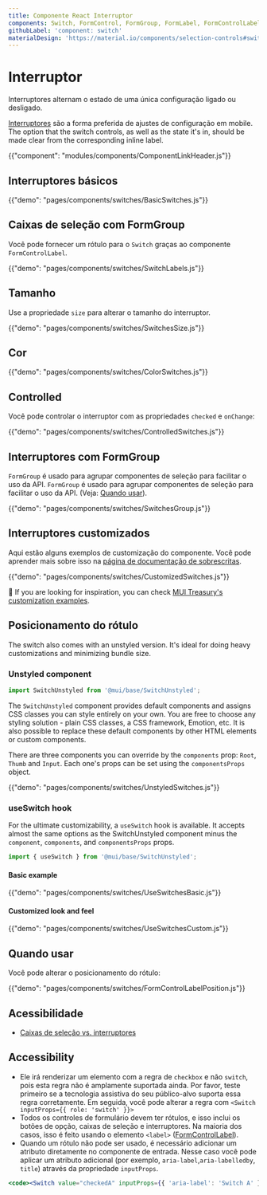 ```yaml
---
title: Componente React Interruptor
components: Switch, FormControl, FormGroup, FormLabel, FormControlLabel
githubLabel: 'component: switch'
materialDesign: 'https://material.io/components/selection-controls#switches'
---
```


# Interruptor

<p class="description">Interruptores alternam o estado de uma única configuração ligado ou desligado.</p>

[Interruptores](https://material.io/design/components/selection-controls.html#switches) são a forma preferida de ajustes de configuração em mobile. The option that the switch controls, as well as the state it's in, should be made clear from the corresponding inline label.

{{"component": "modules/components/ComponentLinkHeader.js"}}

## Interruptores básicos

{{"demo": "pages/components/switches/BasicSwitches.js"}}

## Caixas de seleção com FormGroup

Você pode fornecer um rótulo para o `Switch` graças ao componente `FormControlLabel`.

{{"demo": "pages/components/switches/SwitchLabels.js"}}

## Tamanho

Use a propriedade `size` para alterar o tamanho do interruptor.

{{"demo": "pages/components/switches/SwitchesSize.js"}}

## Cor

{{"demo": "pages/components/switches/ColorSwitches.js"}}

## Controlled

Você pode controlar o interruptor com as propriedades `checked` e `onChange`:

{{"demo": "pages/components/switches/ControlledSwitches.js"}}

## Interruptores com FormGroup

`FormGroup` é usado para agrupar componentes de seleção para facilitar o uso da API. `FormGroup` é usado para agrupar componentes de seleção para facilitar o uso da API. (Veja: [Quando usar](#when-to-use)).

{{"demo": "pages/components/switches/SwitchesGroup.js"}}

## Interruptores customizados

Aqui estão alguns exemplos de customização do componente. Você pode aprender mais sobre isso na [página de documentação de sobrescritas](/customization/how-to-customize/).

{{"demo": "pages/components/switches/CustomizedSwitches.js"}}

🎨 If you are looking for inspiration, you can check [MUI Treasury's customization examples](https://mui-treasury.com/styles/switch/).

## Posicionamento do rótulo

The switch also comes with an unstyled version. It's ideal for doing heavy customizations and minimizing bundle size.

### Unstyled component

```jsx
import SwitchUnstyled from '@mui/base/SwitchUnstyled';
```

The `SwitchUnstyled` component provides default components and assigns CSS classes you can style entirely on your own. You are free to choose any styling solution - plain CSS classes, a CSS framework, Emotion, etc. It is also possible to replace these default components by other HTML elements or custom components.

There are three components you can override by the `components` prop: `Root`, `Thumb` and `Input`. Each one's props can be set using the `componentsProps` object.

{{"demo": "pages/components/switches/UnstyledSwitches.js"}}

### useSwitch hook

For the ultimate customizability, a `useSwitch` hook is available. It accepts almost the same options as the SwitchUnstyled component minus the `component`, `components`, and `componentsProps` props.

```jsx
import { useSwitch } from '@mui/base/SwitchUnstyled';
```

#### Basic example

{{"demo": "pages/components/switches/UseSwitchesBasic.js"}}

#### Customized look and feel

{{"demo": "pages/components/switches/UseSwitchesCustom.js"}}

## Quando usar

Você pode alterar o posicionamento do rótulo:

{{"demo": "pages/components/switches/FormControlLabelPosition.js"}}

## Acessibilidade

- [Caixas de seleção vs. interruptores](https://uxplanet.org/checkbox-vs-toggle-switch-7fc6e83f10b8)

## Accessibility

- Ele irá renderizar um elemento com a regra de `checkbox` e não `switch`, pois esta regra não é amplamente suportada ainda. Por favor, teste primeiro se a tecnologia assistiva do seu público-alvo suporta essa regra corretamente. Em seguida, você pode alterar a regra com `<Switch inputProps={{ role: 'switch' }}>`
- Todos os controles de formulário devem ter rótulos, e isso inclui os botões de opção, caixas de seleção e interruptores. Na maioria dos casos, isso é feito usando o elemento `<label>` ([FormControlLabel](/api/form-control-label/)).
- Quando um rótulo não pode ser usado, é necessário adicionar um atributo diretamente no componente de entrada. Nesse caso você pode aplicar um atributo adicional (por exemplo, `aria-label`,`aria-labelledby`, `title`) através da propriedade `inputProps`.

```jsx
<code><Switch value="checkedA" inputProps={{ 'aria-label': 'Switch A' }} /></code>
```

</code>
